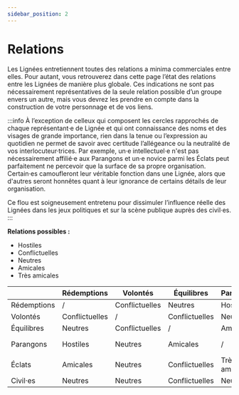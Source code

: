 ```yaml
---
sidebar_position: 2
---
```


# Relations

Les Lignées entretiennent toutes des relations a minima commerciales entre elles. Pour autant, vous retrouverez dans cette page l’état des relations entre les Lignées de manière plus globale. Ces indications ne sont pas nécessairement représentatives de la seule relation possible d’un groupe envers un autre, mais vous devrez les prendre en compte dans la construction de votre personnage et de vos liens.

:::info
À l’exception de celleux qui composent les cercles rapprochés de chaque représentant·e de Lignée et qui ont connaissance des noms et des visages de grande importance, rien dans la tenue ou l’expression au quotidien ne permet de savoir avec certitude l’allégeance ou la neutralité de vos interlocuteur·trices. Par exemple, un·e intellectuel·e n'est pas nécessairement affilié·e aux Parangons et un·e novice parmi les Éclats peut parfaitement ne percevoir que la surface de sa propre organisation. Certain·es camoufleront leur véritable fonction dans une Lignée, alors que d'autres seront honnêtes quant à leur ignorance de certains détails de leur organisation.

Ce flou est soigneusement entretenu pour dissimuler l’influence réelle des Lignées dans les jeux politiques et sur la scène publique auprès des civil·es.
:::

**Relations possibles :**

- Hostiles
- Conflictuelles
- Neutres
- Amicales
- Très amicales

|  | Rédemptions | Volontés | Équilibres | Parangons | Éclats | Civil·es |
| --- | --- | --- | --- | --- | --- | --- |
| Rédemptions | / | Conflictuelles | Neutres | Hostiles | Amicales | Neutres |
| Volontés | Conflictuelles | / | Conflictuelles | Neutres | Neutres | Neutres |
| Équilibres | Neutres | Conflictuelles | / | Amicales | Conflictuelles | Confictuelles |
| Parangons | Hostiles | Neutres | Amicales | / | Très amicales | Neutres |
| Éclats | Amicales | Neutres | Conflictuelles | Très amicales | / | Neutres |
| Civil·es | Neutres | Neutres | Conflictuelles | Neutres | Neutres | / |
